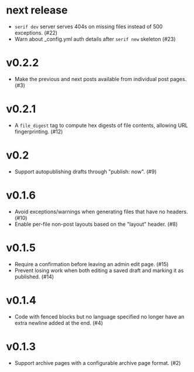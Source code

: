 # next release

* `serif dev` server serves 404s on missing files instead of 500 exceptions. (#22)
* Warn about _config.yml auth details after `serif new` skeleton (#23)

# v0.2.2

* Make the previous and next posts available from individual post pages. (#3)

# v0.2.1

* A `file_digest` tag to compute hex digests of file contents, allowing URL fingerprinting. (#12)

# v0.2

* Support autopublishing drafts through "publish: now". (#9)

# v0.1.6

* Avoid exceptions/warnings when generating files that have no headers. (#10)
* Enable per-file non-post layouts based on the "layout" header. (#8)

# v0.1.5

* Require a confirmation before leaving an admin edit page. (#15)
* Prevent losing work when both editing a saved draft and marking it as published. (#14)

# v0.1.4

* Code with fenced blocks but no language specified no longer have an extra newline added at the end. (#4)

# v0.1.3

* Support archive pages with a configurable archive page format. (#2)
